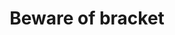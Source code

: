 ---
title: Beware of bracket
url: http://ro-che.info/articles/2014-07-30-bracket.html
authors:
- Roman Cheplyaka
type: article
tags:
- concurrency
- exceptions
doHaskell-type: blog post
dohaskell-year: 2014
---